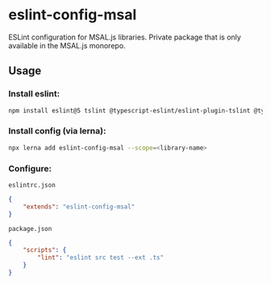 # eslint-config-msal

ESLint configuration for MSAL.js libraries. Private package that is only available in the MSAL.js monorepo.

## Usage

### Install eslint:

```sh
npm install eslint@5 tslint @typescript-eslint/eslint-plugin-tslint @typescript-eslint/eslint-plugin @typescript-eslint/parser
```

### Install config (via lerna):

```sh
npx lerna add eslint-config-msal --scope=<library-name>
```

### Configure:

`eslintrc.json`
```json
{
    "extends": "eslint-config-msal"
}
```

`package.json`
```json
{
    "scripts": {
        "lint": "eslint src test --ext .ts"
    }
}
```
